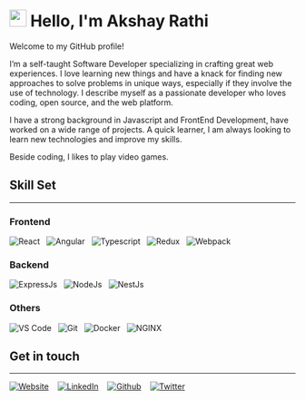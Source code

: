 <h1><img src="https://media.giphy.com/media/hvRJCLFzcasrR4ia7z/giphy.gif" width="30px">
Hello, I'm Akshay Rathi</h1>
<p>Welcome to my GitHub profile!</p><p>
  I’m a self-taught Software Developer specializing in crafting great web experiences. I love learning new things and have a knack for finding new approaches to solve problems in unique ways, especially if they involve the use of technology. I describe myself as a passionate developer who loves coding, open source, and the web platform.
</p>
<p>I have a strong background in Javascript and FrontEnd Development, have worked on a wide range of projects. A quick learner, I am always looking to learn new technologies and improve my skills.

Beside coding, I likes to play video games.</p>

## Skill Set

<hr/>

### Frontend

![React](https://img.shields.io/badge/React-61DAFB?style=for-the-badge&logo=react&logoColor=black)&nbsp;&nbsp;
![Angular](https://img.shields.io/badge/Angular-DD0031?style=for-the-badge&logo=angular&logoColor=white)&nbsp;&nbsp;
![Typescript](https://img.shields.io/badge/Typescript-3178C6?style=for-the-badge&logo=typescript&logoColor=white)&nbsp;&nbsp;
![Redux](https://img.shields.io/badge/Redux-764ABC?style=for-the-badge&logo=redux&logoColor=white)&nbsp;&nbsp;
![Webpack](https://img.shields.io/badge/Webpack-8DD6F9?style=for-the-badge&logo=webpack&logoColor=black)&nbsp;&nbsp;

### Backend

![ExpressJs](https://img.shields.io/badge/ExpressJS-000000?style=for-the-badge&logo=express&logoColor=f2f2f2)&nbsp;&nbsp;
![NodeJs](https://img.shields.io/badge/NodeJs-339933?style=for-the-badge&logo=node.js&logoColor=white)&nbsp;&nbsp;
![NestJs](https://img.shields.io/badge/Nestjs-E0234E?style=for-the-badge&logo=nestjs&logoColor=white)&nbsp;&nbsp;

### Others

![VS Code](https://img.shields.io/badge/VSCode-007ACC?&style=for-the-badge&logo=visualstudiocode&logoColor=white)&nbsp;&nbsp;
![Git](https://img.shields.io/badge/git-%23F05033.svg?style=for-the-badge&logo=git&logoColor=white)&nbsp;&nbsp;
![Docker](https://img.shields.io/badge/Docker-%2496ED.svg?style=for-the-badge&logo=docker&logoColor=white)&nbsp;&nbsp;
![NGINX](https://img.shields.io/badge/NGINX-009639?&style=for-the-badge&logo=nginx&logoColor=white)

## Get in touch

<hr/>

<p><a href="https://akshayrathi.com/" target="_blank"><img alt="Website" src="https://img.shields.io/badge/Website-%234285F4.svg?&style=for-the-badge&logo=google-chrome&logoColor=white"/></a>&nbsp;&nbsp;&nbsp;&nbsp;<a href="https://www.linkedin.com/in/akshay-rathi-sde/" target="_blank"><img alt="LinkedIn" src="https://img.shields.io/badge/LinkedIn-%230077B5.svg?&style=for-the-badge&logo=LinkedIn&logoColor=white"/></a>&nbsp;&nbsp;&nbsp;&nbsp;<a href="https://github.com/akshayrathigithub" target="_blank"><img alt="Github" src="https://img.shields.io/badge/Github-%2312100E.svg?&style=for-the-badge&logo=Github&logoColor=white"/></a>&nbsp;&nbsp;&nbsp;&nbsp;<a href="https://twitter.com" target="_blank"><img alt="Twitter" src="https://img.shields.io/badge/Twitter-%231DA1F2.svg?&style=for-the-badge&logo=Twitter&logoColor=white"/></a>
</p><br/>

